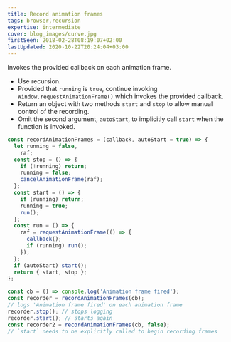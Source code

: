```yaml
---
title: Record animation frames
tags: browser,recursion
expertise: intermediate
cover: blog_images/curve.jpg
firstSeen: 2018-02-28T08:19:07+02:00
lastUpdated: 2020-10-22T20:24:04+03:00
---
```


Invokes the provided callback on each animation frame.

- Use recursion.
- Provided that `running` is `true`, continue invoking `Window.requestAnimationFrame()` which invokes the provided callback.
- Return an object with two methods `start` and `stop` to allow manual control of the recording.
- Omit the second argument, `autoStart`, to implicitly call `start` when the function is invoked.

```js
const recordAnimationFrames = (callback, autoStart = true) => {
  let running = false,
    raf;
  const stop = () => {
    if (!running) return;
    running = false;
    cancelAnimationFrame(raf);
  };
  const start = () => {
    if (running) return;
    running = true;
    run();
  };
  const run = () => {
    raf = requestAnimationFrame(() => {
      callback();
      if (running) run();
    });
  };
  if (autoStart) start();
  return { start, stop };
};
```

```js
const cb = () => console.log('Animation frame fired');
const recorder = recordAnimationFrames(cb);
// logs 'Animation frame fired' on each animation frame
recorder.stop(); // stops logging
recorder.start(); // starts again
const recorder2 = recordAnimationFrames(cb, false);
// `start` needs to be explicitly called to begin recording frames
```
